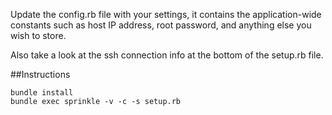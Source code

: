 Update the config.rb file with your settings, it contains the application-wide constants such as host IP address, root password, and anything else you wish to store.  
  
Also take a look at the ssh connection info at the bottom of the setup.rb file.

##Instructions
    
    bundle install
    bundle exec sprinkle -v -c -s setup.rb
